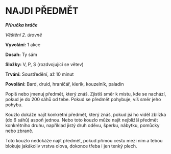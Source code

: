 # NAJDI PŘEDMĚT

***Příručka hráče***

*Věštění 2. úrovně*

**Vyvolání:** 1 akce

**Dosah:** Ty sám

**Složky:** V, P, S (rozdvojující se větev)

**Trvání:** Soustředění, až 10 minut

**Povolání:** Bard, druid, hraničář, klerik, kouzelník, paladin

Popiš nebo jmenuj předmět, který znáš. Zjistíš směr k místu, kde se nachází, pokud je do 200 sáhů od tebe. Pokud se předmět pohybuje, víš směr jeho pohybu. 

Kouzlo dokáže najít konkrétní předmět, který znáš, pokud jsi ho viděl zblízka (do 6 sáhů) aspoň jednou. Nebo toto kouzlo může najít nejbližší předmět konkrétního druhu, například jistý druh oděvu, šperku, nábytku, pomůcky nebo zbraně. 

Toto kouzlo nedokáže najít předmět, pokud přímou cestu mezi ním a tebou blokuje jakákoliv vrstva olova, dokonce třeba i jen tenký plech.
